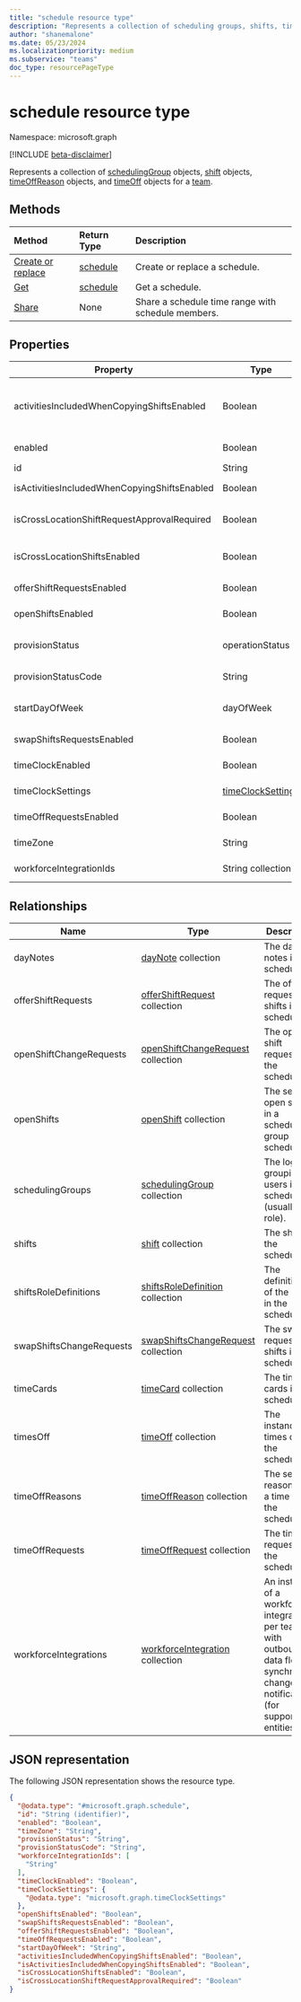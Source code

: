 ```yaml
---
title: "schedule resource type"
description: "Represents a collection of scheduling groups, shifts, times off, and time off reasons for a team."
author: "shanemalone"
ms.date: 05/23/2024
ms.localizationpriority: medium
ms.subservice: "teams"
doc_type: resourcePageType
---
```


# schedule resource type

Namespace: microsoft.graph

[!INCLUDE [beta-disclaimer](../../includes/beta-disclaimer.md)]

Represents a collection of [schedulingGroup](schedulinggroup.md) objects, [shift](shift.md) objects, [timeOffReason](timeoffreason.md) objects, and [timeOff](timeoff.md) objects for a [team](../resources/team.md).

## Methods

| Method                                                    | Return Type             | Description                                        |
| :-------------------------------------------------------- | :---------------------- | :------------------------------------------------- |
| [Create or replace](../api/team-put-schedule.md) | [schedule](schedule.md) | Create or replace a schedule.                      |
| [Get](../api/schedule-get.md)                    | [schedule](schedule.md) | Get a schedule.                                    |
| [Share](../api/schedule-share.md)                         | None                    | Share a schedule time range with schedule members. |

## Properties

| Property                  | Type               | Description                                                                                                      |
| ------------------------- | ------------------ | ---------------------------------------------------------------------------------------------------------------- |
| activitiesIncludedWhenCopyingShiftsEnabled | Boolean | Indicates whether copied shifts should include the activities. This property will be deprecated. Use `isActivitiesIncludedWhenCopyingShiftsEnabled` instead |
| enabled                   | Boolean            | Indicates whether the schedule is enabled for the team. Required.                                                |
| id                        | String             | ID of the schedule.|                      
| isActivitiesIncludedWhenCopyingShiftsEnabled | Boolean | Indicates whether copied shifts should include the activities. |
| isCrossLocationShiftRequestApprovalRequired | Boolean | Indicates whether approval is required by a manager of this schedule for cross location shift requests.   |
| isCrossLocationShiftsEnabled | Boolean         | Indicates whether the cross-location marketplace feature is enabled for this schedule.                           |
| offerShiftRequestsEnabled | Boolean            | Indicates whether offer shift requests are enabled for the schedule.                                             |
| openShiftsEnabled         | Boolean            | Indicates whether open shifts are enabled for the schedule.                                                      |
| provisionStatus           | operationStatus    | The status of the schedule provisioning. The possible values are `notStarted`, `running`, `completed`, `failed`. |
| provisionStatusCode       | String             | Additional information about why schedule provisioning failed.                                                   |
| startDayOfWeek            | dayOfWeek          | Indicates the start day of the week. The possible values are: `sunday`, `monday`, `tuesday`, `wednesday`, `thursday`, `friday`, `saturday`. |
| swapShiftsRequestsEnabled | Boolean            | Indicates whether swap shifts requests are enabled for the schedule.                                             |
| timeClockEnabled          | Boolean            | Indicates whether time clock is enabled for the schedule.                                                        |
| timeClockSettings         | [timeClockSettings](../resources/timeclocksettings.md) | The time clock location settings for this schedule.                         |
| timeOffRequestsEnabled    | Boolean            | Indicates whether time off requests are enabled for the schedule.                                                |
| timeZone                  | String             | Indicates the time zone of the schedule team using tz database format. Required.                                 |
| workforceIntegrationIds   | String collection | The IDs for the workforce integrations associated with this schedule.                                             |

## Relationships

|Name                   |Type           |Description                                                                                                                                      |
|-----------------------|---------------|-------------------------------------------------------------------------------------------------------------------------------------------------|
|dayNotes|[dayNote](daynote.md) collection|The day notes in the schedule.|
| offerShiftRequests   |[offerShiftRequest](offershiftrequest.md) collection  | The offer requests for shifts in the schedule. |
| openShiftChangeRequests   |[openShiftChangeRequest](openshiftchangerequest.md) collection  | The open shift requests in the schedule. |
| openShifts   |[openShift](openshift.md) collection | The set of open shifts in a scheduling group in the schedule. |
| schedulingGroups   |[schedulingGroup](schedulinggroup.md) collection  | The logical grouping of users in the schedule (usually by role). |
| shifts   | [shift](shift.md) collection  | The shifts in the schedule. |
| shiftsRoleDefinitions|[shiftsRoleDefinition](shiftsroledefinition.md) collection|The definitions of the roles in the schedule. |
| swapShiftsChangeRequests   |[swapShiftsChangeRequest](swapshiftschangerequest.md) collection  | The swap requests for shifts in the schedule. |
| timeCards   |[timeCard](timecard.md) collection  | The time cards in the schedule.       |
| timesOff   |[timeOff](timeoff.md) collection  | The instances of times off in the schedule. |
| timeOffReasons   |[timeOffReason](timeoffreason.md) collection  | The set of reasons for a time off in the schedule. |
| timeOffRequests   |[timeOffRequest](timeoffrequest.md) collection  | The time off requests in the schedule. |
| workforceIntegrations   |[workforceIntegration](workforceintegration.md) collection  | An instance of a workforce integration per team with outbound data flow on synchronous change notifications (for supported entities). |

## JSON representation

The following JSON representation shows the resource type.

<!-- {
  "blockType": "resource",
  "keyProperty": "id",
  "@odata.type": "microsoft.graph.schedule"
}-->

```json
{
  "@odata.type": "#microsoft.graph.schedule",
  "id": "String (identifier)",
  "enabled": "Boolean",
  "timeZone": "String",
  "provisionStatus": "String",
  "provisionStatusCode": "String",
  "workforceIntegrationIds": [
    "String"
  ],
  "timeClockEnabled": "Boolean",
  "timeClockSettings": {
    "@odata.type": "microsoft.graph.timeClockSettings"
  },
  "openShiftsEnabled": "Boolean",
  "swapShiftsRequestsEnabled": "Boolean",
  "offerShiftRequestsEnabled": "Boolean",
  "timeOffRequestsEnabled": "Boolean",
  "startDayOfWeek": "String",
  "activitiesIncludedWhenCopyingShiftsEnabled": "Boolean",
  "isActivitiesIncludedWhenCopyingShiftsEnabled": "Boolean",
  "isCrossLocationShiftsEnabled": "Boolean",
  "isCrossLocationShiftRequestApprovalRequired": "Boolean"
}
```

<!-- uuid: 8fcb5dbc-d5aa-4681-8e31-b001d5168d79
2015-10-25 14:57:30 UTC -->

<!--
{
  "type": "#page.annotation",
  "description": "schedule resource",
  "keywords": "",
  "section": "documentation",
  "tocPath": "",
  "suppressions": []
}
-->

